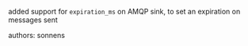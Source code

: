 added support for `expiration_ms` on AMQP sink, to set an expiration on messages sent

authors: sonnens
